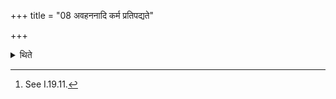 +++
title = "08 अवहननादि कर्म प्रतिपद्यते"

+++

<details><summary>थिते</summary>

8. (Then) he undertakes the work beginning with pounding (of the rice-grains).[^1]   


[^1]: See I.19.11.  
</details>
